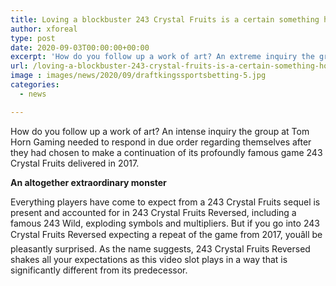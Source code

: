 ```yaml
---
title: Loving a blockbuster 243 Crystal Fruits is a certain something however playing its replacement is a completely extraordinary beast
author: xforeal 
type: post
date: 2020-09-03T00:00:00+00:00
excerpt: 'How do you follow up a work of art? An extreme inquiry the group at Tom Horn Gaming needed to respond in due order regarding themselves after they had chosen to make a continuation of its profoundly well known game 243 Crystal Fruits delivered in 2017 '
url: /loving-a-blockbuster-243-crystal-fruits-is-a-certain-something-however-playing-its-replacement-is-a-completely-extraordinary-beast/
image : images/news/2020/09/draftkingssportsbetting-5.jpg
categories:
  - news

---
```

How do you follow up a work of art? An intense inquiry the group at Tom Horn Gaming needed to respond in due order regarding themselves after they had chosen to make a continuation of its profoundly famous game 243 Crystal Fruits delivered in 2017. 

**An altogether extraordinary monster** 

Everything players have come to expect from a 243 Crystal Fruits sequel is present and accounted for in 243 Crystal Fruits Reversed, including a famous 243 Wild, exploding symbols and multipliers. But if you go into 243 Crystal Fruits Reversed expecting a repeat of the game from 2017, youâll be pleasantly surprised. As the name suggests, 243 Crystal Fruits Reversed shakes all your expectations as this video slot plays in a way that is significantly different from its predecessor. 

<div class="videoWrapper">
  </p>